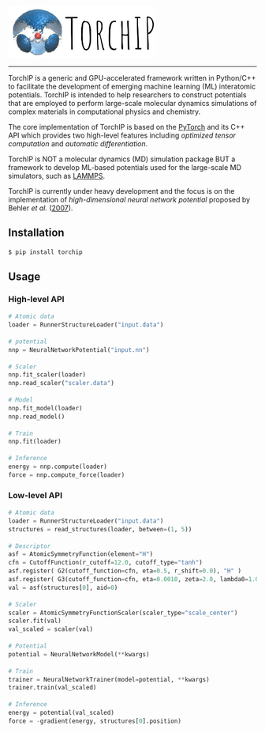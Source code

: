 <!-- # TorchIP - A Framework for Machine Learning Interatomic Potential Development -->
<!-- # TorchIP - Torch Interatomic Potential -->

<!-- 
╭━━━━╮╱╱╱╱╱╱╭╮╱╭━━┳━━━╮ \
┃╭╮╭╮┃╱╱╱╱╱╱┃┃╱╰┫┣┫╭━╮┃ \
╰╯┃┃┣┻━┳━┳━━┫╰━╮┃┃┃╰━╯┃ \
╱╱┃┃┃╭╮┃╭┫╭━┫╭╮┃┃┃┃╭━━╯ \
╱╱┃┃┃╰╯┃┃┃╰━┫┃┃┣┫┣┫┃    \
╱╱╰╯╰━━┻╯╰━━┻╯╰┻━━┻╯    
 -->
<img src="./docs/images/logo.png" alt="NNP" width="300"/>
<!-- <p align = "left">
A Framework for Machine Learning Interatomic Potential Development -->
</p>

--------------------------------------------------------------------------------

<!-- ## What is it? -->
TorchIP is a generic and GPU-accelerated framework written in Python/C++ to facilitate the development of emerging machine learning (ML) interatomic potentials. 
TorchIP is intended to help researchers to construct potentials that are employed to perform large-scale molecular dynamics simulations of complex materials in computational physics and chemistry.

The core implementation of TorchIP is based on the [PyTorch](https://github.com/pytorch/pytorch) and its C++ API which provides two high-level features including _optimized tensor computation_ and _automatic differentiation_.

<!--  -->
TorchIP is NOT a molecular dynamics (MD) simulation package BUT a framework to develop ML-based potentials used for the large-scale MD simulators, such as [LAMMPS](https://github.com/lammps/lammps).

<!--  -->
TorchIP is currently under heavy development and the focus is on the implementation of _high-dimensional neural network potential_ proposed by Behler _et al._ ([2007](https://journals.aps.org/prl/abstract/10.1103/PhysRevLett.98.146401)).

## Installation
```bash
$ pip install torchip
```

## Usage
### High-level API
```python
# Atomic data
loader = RunnerStructureLoader("input.data")

# potential
nnp = NeuralNetworkPotential("input.nn")

# Scaler
nnp.fit_scaler(loader)
nnp.read_scaler("scaler.data")

# Model
nnp.fit_model(loader)
nnp.read_model()

# Train
nnp.fit(loader)

# Inference
energy = nnp.compute(loader)
force = nnp.compute_force(loader)
```

### Low-level API
```python
# Atomic data
loader = RunnerStructureLoader("input.data")
structures = read_structures(loader, between=(1, 5))

# Descriptor
asf = AtomicSymmetryFunction(element="H")
cfn = CutoffFunction(r_cutoff=12.0, cutoff_type="tanh")
asf.register( G2(cutoff_function=cfn, eta=0.5, r_shift=0.0), "H" )
asf.register( G3(cutoff_function=cfn, eta=0.0010, zeta=2.0, lambda0=1.0, r_shift=12.0), "H", "O" )
val = asf(structures[0], aid=0)

# Scaler
scaler = AtomicSymmetryFunctionScaler(scaler_type="scale_center")
scaler.fit(val)
val_scaled = scaler(val)

# Potential
potential = NeuralNetworkModel(**kwargs)

# Train
trainer = NeuralNetworkTrainer(model=potential, **kwargs)
trainer.train(val_scaled)

# Inference
energy = potential(val_scaled)
force = -gradient(energy, structures[0].position)
```
